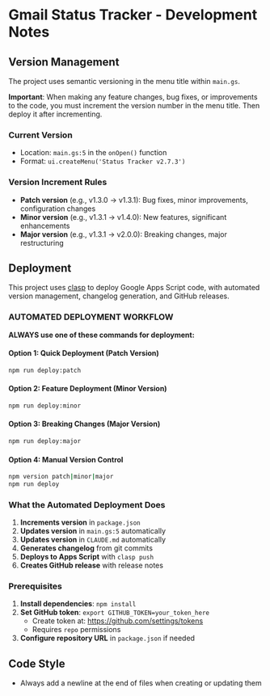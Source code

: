 # Gmail Status Tracker - Development Notes

## Version Management

The project uses semantic versioning in the menu title within `main.gs`.

**Important**: When making any feature changes, bug fixes, or improvements to the code, you must increment the version number in the menu title. Then deploy it after incrementing.

### Current Version

- Location: `main.gs:5` in the `onOpen()` function
- Format: `ui.createMenu('Status Tracker v2.7.3')`

### Version Increment Rules

- **Patch version** (e.g., v1.3.0 → v1.3.1): Bug fixes, minor improvements, configuration changes
- **Minor version** (e.g., v1.3.1 → v1.4.0): New features, significant enhancements
- **Major version** (e.g., v1.3.1 → v2.0.0): Breaking changes, major restructuring

## Deployment

This project uses [clasp](https://github.com/google/clasp) to deploy Google Apps Script code, with automated version management, changelog generation, and GitHub releases.

### **AUTOMATED DEPLOYMENT WORKFLOW**

**ALWAYS use one of these commands for deployment:**

#### Option 1: Quick Deployment (Patch Version)

```bash
npm run deploy:patch
```

#### Option 2: Feature Deployment (Minor Version)

```bash
npm run deploy:minor
```

#### Option 3: Breaking Changes (Major Version)

```bash
npm run deploy:major
```

#### Option 4: Manual Version Control

```bash
npm version patch|minor|major
npm run deploy
```

### What the Automated Deployment Does

1. **Increments version** in `package.json`
2. **Updates version** in `main.gs:5` automatically
3. **Updates version** in `CLAUDE.md` automatically
4. **Generates changelog** from git commits
5. **Deploys to Apps Script** with `clasp push`
6. **Creates GitHub release** with release notes

### Prerequisites

1. **Install dependencies**: `npm install`
2. **Set GitHub token**: `export GITHUB_TOKEN=your_token_here`
   - Create token at: https://github.com/settings/tokens
   - Requires `repo` permissions
3. **Configure repository URL** in `package.json` if needed

## Code Style

- Always add a newline at the end of files when creating or updating them
